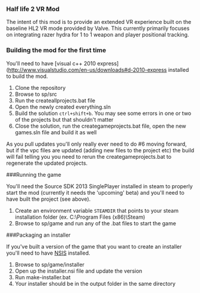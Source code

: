 ### Half life 2 VR Mod

The intent of this mod is to provide an extended VR experience built on the baseline HL2 VR mode provided by Valve. This currently primarily focuses on integrating razer hydra for 1 to 1 weapon and player positional tracking.


### Building the mod for the first time

You'll need to have [visual c++ 2010 express](http://www.visualstudio.com/en-us/downloads#d-2010-express installed to build the mod.

1. Clone the repository
2. Browse to sp/src
3. Run the createallprojects.bat file
4. Open the newly created everything.sln
5. Build the solution `ctrl+shift+b`.  You may see some errors in one or two of the projects but that shouldn't matter
6. Close the solution, run the creategameprojects.bat file, open the new games.sln file and build it as well

As you pull updates you'll only really ever need to do #6 moving forward, but if the vpc files are updated (adding new files to the project etc) the build will fail telling you you need to rerun the creategameprojects.bat to regenerate the updated projects.


###Running the game

You'll need the Source SDK 2013 SinglePlayer installed in steam to properly start the mod (currently it needs the 'upcoming' beta) and you'll need to have built the project (see above).

1. Create an environment variable `STEAMDIR` that points to your steam installation folder (ex. C:\Program Files (x86)\Steam)
2. Browse to sp/game and run any of the .bat files to start the game


###Packaging an installer

If you've built a version of the game that you want to create an installer you'll need to have [NSIS](http://nsis.sourceforge.net/Download) installed. 

1. Browse to sp/game/installer
2. Open up the installer.nsi file and update the version
3. Run make-installer.bat
4. Your installer should be in the output folder in the same directory
